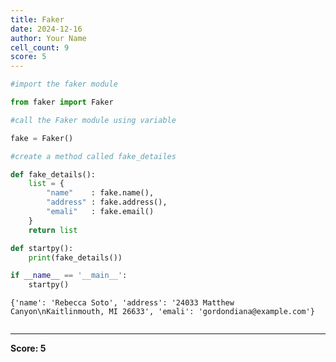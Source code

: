 ```yaml
---
title: Faker
date: 2024-12-16
author: Your Name
cell_count: 9
score: 5
---
```


```python
#import the faker module
```


```python
from faker import Faker
```


```python
#call the Faker module using variable
```


```python
fake = Faker()
```


```python
#create a method called fake_detailes
```


```python
def fake_details():
    list = {
        "name"    : fake.name(),
        "address" : fake.address(),
        "emali"   : fake.email()
    }
    return list
```


```python
def startpy():
    print(fake_details())
```


```python
if __name__ == '__main__':
    startpy()
```

    {'name': 'Rebecca Soto', 'address': '24033 Matthew Canyon\nKaitlinmouth, MI 26633', 'emali': 'gordondiana@example.com'}



```python

```


---
**Score: 5**
